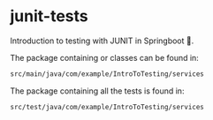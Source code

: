 # junit-tests
Introduction to testing with JUNIT in Springboot 🚀.

The package containing or classes can be found in: 

````bash
src/main/java/com/example/IntroToTesting/services
````

The package containing all the tests is found in: 


````bash
src/test/java/com/example/IntroToTesting/services
````
